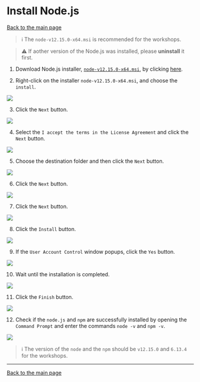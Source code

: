 # Install Node.js

[Back to the main page](https://github.com/drsanti/shared)

>:information_source: The `node-v12.15.0-x64.msi` is recommended for the workshops.

>:warning: If aother version of the Node.js was installed, please **uninstall** it first.

1. Download Node.js installer, [`node-v12.15.0-x64.msi`](https://nodejs.org/dist/v12.15.0/node-v12.15.0-x64.msi), by clicking [here](https://nodejs.org/dist/v12.15.0/node-v12.15.0-x64.msi).

2. Right-click on the installer `node-v12.15.0-x64.msi`, and choose the `install`.

![](images/02_install.png)

3. Click the `Next` button.

![](images/03_welcome.png)

4. Select the `I accept the terms in the License Agreement` and click the `Next` button.

![](images/04_accept.png)

5. Choose the destination folder and then click the `Next` button.

![](images/05_dir.png)

6. Click the `Next` button.

![](images/06_custom.png)

7. Click the `Next` button.

![](images/07_tools.png)

8. Click the `Install` button.

![](images/08_ready.png)

9. If the `User Account Control` window popups, click the `Yes` button.

![](images/09_uac.png)

10. Wait until the installation is completed.

![](images/10_installing.png)

11. Click the `Finish` button.

![](images/11_finish.png)

12. Check if the `node.js` and `npm` are successfully installed by opening the `Command Prompt` and enter the commands `node -v` and `npm -v`.

![](images/12_check.png)

>:information_source: The version of the `node` and the `npm` should be `v12.15.0` and `6.13.4` for the workshops.

---

[Back to the main page](https://github.com/drsanti/shared)
